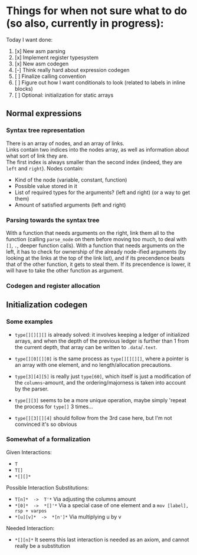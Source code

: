 # Things for when not sure what to do (so also, currently in progress):
Today I want done:
1. [x] New asm parsing
2. [x] Implement register typesystem
2. [x] New asm codegen
3. [-] Think really hard about expression codegen
4. [ ] Finalize calling convention
5. [ ] Figure out how I want conditionals to look (related to labels in inline blocks)
6. [ ] Optional: initialization for static arrays

## Normal expressions
### Syntax tree representation
There is an array of nodes, and an array of links.\
Links contain two indices into the nodes array, as well as information about what sort of link they are.\
The first index is always smaller than the second index (indeed, they are `left` and `right`).
Nodes contain:
- Kind of the node (variable, constant, function)
- Possible value stored in it
- List of required types for the arguments? (left and right) (or a way to get them)
- Amount of satisfied arguments (left and right)

### Parsing towards the syntax tree
With a function that needs arguments on the right, link them all to the function (calling `parse_node` on them before moving too much, to deal with `[]`, `.`, deeper function calls).
With a function that needs arguments on the left, it has to check for ownership of the already node-ified arguments (by looking at the links at the top of the link list),
and if its precendence beats that of the other function, it gets to steal them. If its precendence is lower, it will have to take the other function as argument.

### Codegen and register allocation

## Initialization codegen
### Some examples
- `type[][][][]` is already solved: it involves keeping a ledger of initialized arrays, and when the depth of the previous ledger is further than 1 from the current depth, that array can be written to `.data`/`.text`.
- `type[][0][][0]` is the same process as `type[][][][]`, where a pointer is an array with one element, and no length/allocation precautions.
- `type[3][4][5]` is really just `type[60]`, which itself is just a modification of the `columns`-amount, and the ordering/majorness is taken into account by the parser.

- `type[][3]` seems to be a more unique operation, maybe simply 'repeat the process for `type[]` 3 times...
- `type[][3][][4]` should follow from the 3rd case here, but I'm not convinced it's so obvious

### Somewhat of a formalization
Given Interactions:
- ` T `
- ` T[] `
- ` *[][]* `

Possible Interaction Substitutions:
- ` T[n]*  ->  T'* `         Via adjusting the columns amount
- ` *[0]*  ->  *[]'* `       Via a special case of one element and a `mov [label], rsp + varpos`
- ` *[u][v]*  ->  *[n']* `   Via multiplying u by v

Needed Interaction:
- ` *[][n]* `
It seems this last interaction is needed as an axiom, and cannot really be a substitution